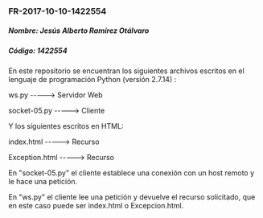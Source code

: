 ### FR-2017-10-10-1422554

##### Nombre: Jesús Alberto Ramírez Otálvaro
##### Código: 1422554

En este repositorio se encuentran los siguientes archivos escritos en el lenguaje de programación Python (versión 2.7.14) :

ws.py -----> Servidor Web

socket-05.py -----> Cliente

Y los siguientes escritos en HTML:

index.html -----> Recurso

Exception.html -----> Recurso

En "socket-05.py" el cliente establece una conexión con un host remoto y le hace una petición.

En "ws.py" el cliente lee una petición y devuelve el recurso solicitado, que en este caso puede ser index.html o Excepcion.html.
